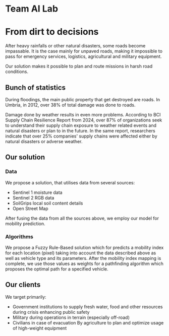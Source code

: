# Team AI Lab

# From dirt to decisions
After heavy rainfalls or other natural disasters, some roads become impassable. It is the case mainly for unpaved roads, making it impossible to pass for emergency services, logistics, agricultural and military equipment.

Our solution makes it possible to plan and route missions in harsh road conditions.

## Bunch of statistics
During floodings, the main public property that get destroyed are roads. In Umbria, in 2012, over 38% of total damage was done to roads. 

Damage done by weather results in even more problems. According to BCI Supply Chain Resilience Report from 2024, over 87% of organizations seek to understand their supply chain exposure to weather related events and natural disasters or plan to in the future. In the same report, researchers indicate that over 25% companies' supply chains were affected either by natural disasters or adverse weather.

## Our solution
### Data

We propose a solution, that utilises data from several sources:
- Sentinel 1 moisture data
- Sentinel 2 RGB data
- SoilGrips local soil content details
- Open Street Map

After fusing the data from all the sources above, we employ our model for mobility prediction.

### Algorithms
We propose a Fuzzy Rule-Based solution which for predicts a mobility index for each location (pixel) taking into account the data described above as well as vehicle type and its parameters.
After the mobility index mapping is complete, we use those values as weights for a pathfinding algorithm which proposes the optimal path for a specified vehicle.

## Our clients
We target primarily:
- Government institutions to supply fresh water, food and other resources during crisis enhancing public safety
- Military during operations in terrain (especially off-road) 
- Civilians in case of evacuation By agriculture to plan and optimize usage of high-weight equipment
